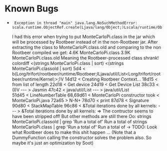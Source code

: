 

# Known Bugs

 -
        Exception in thread "main" java.lang.NoSuchMethodError: scala.runtime.ObjectRef.create(Ljava/lang/Object;)Lscala/runtime/ObjectRef;
   
    I had this error when trying to put MonteCarloPi.class in the jar which will be processed by Rootbeer instead of in the non-Rootbeer jar. After extracting the class to MonteCarloPi.class.old and comparing to the non Rootbeer compiled we get:
        4.6K MonteCarloPi.class
        3.9K MonteCarloPi.class.old
    Meaning the Rootbeer-processed class shrank!
        colordiff <(strings MonteCarloPi.class | sort) <(strings MonteCarloPi.classold | sort)
            5d4
            < b(Lorg/trifort/rootbeer/runtime/Rootbeer;ILjava/util/List<Lorg/trifort/rootbeer/runtime/Kernel;>;)V
            14d12
            < Creating Rootbeer Context...
            18d15
            <  from list of length 
            22d18
            < Get device 
            24d19
            < Get Device List
            38c33
            < (I)V
            ---
            > Jasmin
            47c42
            < java/util/List
            ---
            > java/util/List	
            51d45
            < LineNumberTable
            68,69d61
            < MonteCarloPi constructor took 
            < MonteCarloPi.java
            72a65
            > N-N+
            78d70
            < print
            87d78
            < 	Signature
            90d80
            < StackMapTable
            96c86
            < &Total iterations done by all kernels: 
            ---
            > &Total iterations done by all kernels:
    => The contructor seems to have been stripped off! But other methods are still there Oo:
        strings MonteCarloPi.classold | grep 'Run a total of'
            Run a total of 
        strings MonteCarloPi.class | grep 'Run a total of'
            Run a total of 
    -> TODO: Look what Rootbeer does to make this shit happen ... (Note that a DummyFunction calling the constructor solves the problem also. So maybe it's just an optimization by Soot)
